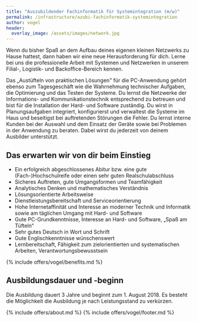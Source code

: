 ```yaml
---
title: "Auszubildender Fachinformatik für Systemintegration (m/w)"
permalink: /infrastructure/azubi-fachinformatik-systemintegration
author: vogel
header:
  overlay_image: /assets/images/network.jpg
---
```


Wenn du bisher Spaß an dem Aufbau deines eigenen kleinen Netzwerks zu Hause hattest,
dann haben wir eine neue Herausforderung für dich. Lerne bei uns die professionelle Arbeit
mit Systemen und Netzwerken in unserem Filial-, Logistik- und Backoffice-Bereich kennen.

Das „Austüfteln von praktischen Lösungen" für die PC-Anwendung gehört ebenso zum
Tagesgeschäft wie die Wahrnehmung technischer Aufgaben, die Optimierung und das Testen
der Systeme. Du lernst die Netzwerke der Informations- und Kommunikationstechnik
entsprechend zu betreuen und bist für die Installation der Hard- und Software zuständig. Du
wirst in Planungsaufgaben integriert, konfigurierst und verwaltest die Systeme im Haus und
beseitigst bei auftretenden Störungen die Fehler. Du lernst interne Kunden bei der Auswahl
und dem Einsatz der Geräte sowie bei Problemen in der Anwendung zu beraten. Dabei wirst
du jederzeit von deinem Ausbilder unterstützt. 

## Das erwarten wir von dir beim Einstieg

* Ein erfolgreich abgeschlossenes Abitur bzw. eine gute (Fach-)Hochschulreife oder einen sehr guten Realschulabschluss
* Sicheres Auftreten, gute Umgangsformen und Teamfähigkeit
* Analytisches Denken und mathematisches Verständnis
* Lösungsorientierte Arbeitsweise
* Dienstleistungsbereitschaft und Serviceorientierung
* Hohe Internetaffinität und Interesse an moderner Technik und Informatik sowie am täglichen Umgang mit Hard- und Software
* Gute PC-Grundkenntnisse, Interesse an Hard- und Software, „Spaß am Tüfteln“
* Sehr gutes Deutsch in Wort und Schrift
* Gute Englischkenntnisse wünschenswert
* Lernbereitschaft, Fähigkeit zum zielorientierten und systematischen Arbeiten, Verantwortungsbewusstsein 

{% include offers/vogel/benefits.md %}

## Ausbildungsdauer und -beginn

Die Ausbildung dauert 3 Jahre und beginnt zum 1. August 2018. Es besteht die Möglichkeit die Ausbildung je nach Leistungsstand zu verkürzen.

{% include offers/about.md %}
{% include offers/vogel/footer.md %}

